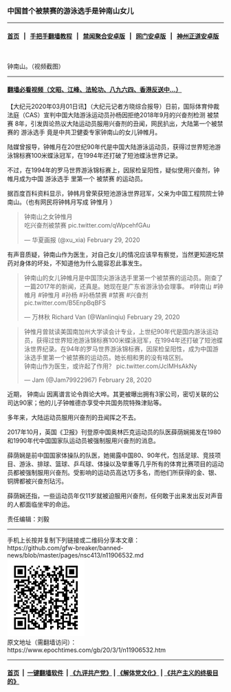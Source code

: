 ### 中国首个被禁赛的游泳选手是钟南山女儿
------------------------

#### [首页](https://github.com/gfw-breaker/banned-news/blob/master/README.md) &nbsp;&nbsp;|&nbsp;&nbsp; [手把手翻墙教程](https://github.com/gfw-breaker/guides/wiki) &nbsp;&nbsp;|&nbsp;&nbsp; [禁闻聚合安卓版](https://github.com/gfw-breaker/bn-android) &nbsp;&nbsp;|&nbsp;&nbsp; [网门安卓版](https://github.com/oGate2/oGate) &nbsp;&nbsp;|&nbsp;&nbsp; [神州正道安卓版](https://github.com/SzzdOgate/update) 



<div><img alt="" class="aligncenter wp-post-image" src="https://i.epochtimes.com/assets/uploads/2020/02/Screen-Shot-2020-02-28-at-7.24.56-am-600x400.png"/>
<div class="red16 caption">
 <p>
  钟南山。（视频截图）
 </p>
</div>
</div><hr/>

#### [翻墙必看视频（文昭、江峰、法轮功、八九六四、香港反送中...）](https://github.com/gfw-breaker/banned-news/blob/master/pages/link3.md)

<div><p>
 【大纪元2020年03月01日讯】（大纪元记者方晓综合报导）日前，国际体育仲裁法庭（CAS）宣判中国大陆游泳运动员孙杨因拒绝2018年9月的兴奋剂检测
 <ok href="https://www.epochtimes.com/gb/tag/%E8%A2%AB%E7%A6%81%E8%B5%9B.html">
  被禁赛
 </ok>
 8年，引发舆论热议大陆运动员服用兴奋剂的丑闻，网民扒出，大陆第一个被禁赛的
 <ok href="https://www.epochtimes.com/gb/tag/%E6%B8%B8%E6%B3%B3%E9%80%89%E6%89%8B.html">
  游泳选手
 </ok>
 竟是中共卫健委专家钟南山的女儿钟帷月。
</p>
<p>
 陆媒曾报导，钟帷月在20世纪90年代是中国大陆游泳运动员，获得过世界短池游泳锦标赛100米蝶泳冠军，在1994年还打破了短池蝶泳世界记录。
</p>
<p>
 不过，在1994年的罗马世界游泳锦标赛上，因尿检呈阳性，疑似使用兴奋剂，钟帷月成为中国
 <ok href="https://www.epochtimes.com/gb/tag/%E6%B8%B8%E6%B3%B3%E9%80%89%E6%89%8B.html">
  游泳选手
 </ok>
 里第一个
 <ok href="https://www.epochtimes.com/gb/tag/%E8%A2%AB%E7%A6%81%E8%B5%9B.html">
  被禁赛
 </ok>
 的运动员。
</p>
<p>
 据百度百科资料显示，钟帏月曾荣获短池游泳世界冠军，父亲为中国工程院院士钟南山。（也有网民将钟帏月写成
 <ok href="https://www.epochtimes.com/gb/tag/%E9%92%9F%E6%83%9F%E6%9C%88.html">
  钟惟月
 </ok>
 ）
</p>
<blockquote class="twitter-tweet">
 <p dir="ltr" lang="zh">
  钟南山之女钟惟月
  <br/>
  吃兴奋剂被禁赛
  <ok href="https://t.co/qWpcehfGAu">
   pic.twitter.com/qWpcehfGAu
  </ok>
 </p>
 <p>
  — 华夏画报 (@xu_xia)
  <ok href="https://twitter.com/xu_xia/status/1233680950086848512?ref_src=twsrc%5Etfw">
   February 29, 2020
  </ok>
 </p>
</blockquote>
<p>
</p>
<p>
 有声音质疑，钟南山作为医生，对自己女儿的情况应该早有察觉，当然更知道吃禁药对身体的坏处，不知道他为什么能容忍此事发生。
</p>
<blockquote class="twitter-tweet">
 <p dir="ltr" lang="zh">
  钟南山的女儿钟帷月是中国顶尖游泳选手里第一个被禁赛的运动员。刚查了一篇2017年的新闻，还真是。她现在是广东省游泳协会理事。
  <ok href="https://twitter.com/hashtag/%E9%92%9F%E5%8D%97%E5%B1%B1?src=hash&amp;ref_src=twsrc%5Etfw">
   #钟南山
  </ok>
  <ok href="https://twitter.com/hashtag/%E9%92%9F%E5%B8%B7%E6%9C%88?src=hash&amp;ref_src=twsrc%5Etfw">
   #钟帷月
  </ok>
  <ok href="https://twitter.com/hashtag/%E9%92%9F%E6%83%9F%E6%9C%88?src=hash&amp;ref_src=twsrc%5Etfw">
   #钟惟月
  </ok>
  <ok href="https://twitter.com/hashtag/%E5%AD%99%E6%9D%A8?src=hash&amp;ref_src=twsrc%5Etfw">
   #孙杨
  </ok>
  <ok href="https://twitter.com/hashtag/%E5%AD%99%E6%9D%A8%E7%A6%81%E8%B5%9B?src=hash&amp;ref_src=twsrc%5Etfw">
   #孙杨禁赛
  </ok>
  <ok href="https://twitter.com/hashtag/%E7%A6%81%E8%B5%9B?src=hash&amp;ref_src=twsrc%5Etfw">
   #禁赛
  </ok>
  <ok href="https://twitter.com/hashtag/%E5%85%B4%E5%A5%8B%E5%89%82?src=hash&amp;ref_src=twsrc%5Etfw">
   #兴奋剂
  </ok>
  <ok href="https://t.co/B5EnpBqBFS">
   pic.twitter.com/B5EnpBqBFS
  </ok>
 </p>
 <p>
  — 万林秋 Richard Van (@Wanlinqiu)
  <ok href="https://twitter.com/Wanlinqiu/status/1233662586211618817?ref_src=twsrc%5Etfw">
   February 29, 2020
  </ok>
 </p>
</blockquote>
<p>
</p>
<blockquote class="twitter-tweet">
 <p dir="ltr" lang="zh">
  钟惟月曾就读美国南加州大学读会计专业，上世纪90年代是国内游泳运动员，获得过世界短池游泳锦标赛100米蝶泳冠军，在1994年还打破了短池蝶泳世界纪录。在94年的罗马世界游泳锦标赛，因尿检呈阳性，成为中国游泳选手里第一个被禁赛的运动员。她长相和男的没有啥区别。
  <br/>
  钟南山作为医生，或许起了作用？
  <ok href="https://t.co/JclMHsAkNy">
   pic.twitter.com/JclMHsAkNy
  </ok>
 </p>
 <p>
  — Jam (@Jam79922967)
  <ok href="https://twitter.com/Jam79922967/status/1233535568136560643?ref_src=twsrc%5Etfw">
   February 28, 2020
  </ok>
 </p>
</blockquote>
<p>
</p>
<p>
 近期，
 <ok href="https://www.epochtimes.com/gb/tag/%E9%92%9F%E5%8D%97%E5%B1%B1.html">
  钟南山
 </ok>
 因离谱言论令舆论大哗。其更被曝出拥有3家公司，密切关联的公司达90家；他的儿子钟帷德亦享受中共国务院特殊津贴等。
</p>
<p>
 多年来，大陆运动员服用兴奋剂的丑闻挥之不去。
</p>
<p>
 2017年10月，英国《卫报》刊登原中国奥林匹克运动员的队医薛荫娴揭发在1980和1990年代中国国家队运动员被强制服用兴奋剂的消息。
</p>
<p>
 薛荫娴是前中国国家体操队的队医，她揭露中国80、90年代，包括足球、竞技项目、游泳、排球、篮球、乒乓球、体操以及举重等几乎所有的体育比赛项目的运动员都被强制服用兴奋剂。受影响的运动员高达1万多名，而他们所获得的金、银、铜牌都被兴奋剂玷污。
</p>
<p>
 薛荫娴还指，一些运动员年仅11岁就被迫服用兴奋剂，任何敢于出来发出反对声音的人都面临坐牢的命运。
</p>
<p>
 责任编辑：刘毅
</p>
</div>
<hr/>
手机上长按并复制下列链接或二维码分享本文章：<br/>
https://github.com/gfw-breaker/banned-news/blob/master/pages/nsc413/n11906532.md <br/>
<a href='https://github.com/gfw-breaker/banned-news/blob/master/pages/nsc413/n11906532.md'><img src='https://github.com/gfw-breaker/banned-news/blob/master/pages/nsc413/n11906532.md.png'/></a> <br/>
原文地址（需翻墙访问）：https://www.epochtimes.com/gb/20/3/1/n11906532.htm


------------------------
#### [首页](https://github.com/gfw-breaker/banned-news/blob/master/README.md) &nbsp;|&nbsp; [一键翻墙软件](https://github.com/gfw-breaker/nogfw/blob/master/README.md) &nbsp;| [《九评共产党》](https://github.com/gfw-breaker/9ping.md/blob/master/README.md#九评之一评共产党是什么) | [《解体党文化》](https://github.com/gfw-breaker/jtdwh.md/blob/master/README.md) | [《共产主义的终极目的》](https://github.com/gfw-breaker/gczydzjmd.md/blob/master/README.md)


<img src='http://gfw-breaker.win/banned-news/pages/nsc413/n11906532.md' width='0px' height='0px'/>